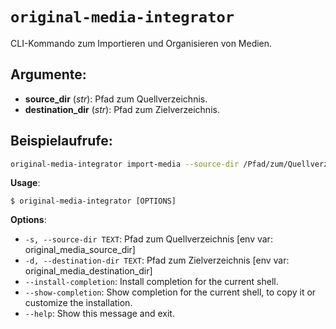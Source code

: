 # `original-media-integrator`

CLI-Kommando zum Importieren und Organisieren von Medien.

## Argumente:
- **source_dir** (*str*): Pfad zum Quellverzeichnis.
- **destination_dir** (*str*): Pfad zum Zielverzeichnis.

## Beispielaufrufe:
```bash
original-media-integrator import-media --source-dir /Pfad/zum/Quellverzeichnis --destination-dir /Pfad/zum/Zielverzeichnis
```

**Usage**:

```console
$ original-media-integrator [OPTIONS]
```

**Options**:

* `-s, --source-dir TEXT`: Pfad zum Quellverzeichnis  [env var: original_media_source_dir]
* `-d, --destination-dir TEXT`: Pfad zum Zielverzeichnis  [env var: original_media_destination_dir]
* `--install-completion`: Install completion for the current shell.
* `--show-completion`: Show completion for the current shell, to copy it or customize the installation.
* `--help`: Show this message and exit.
